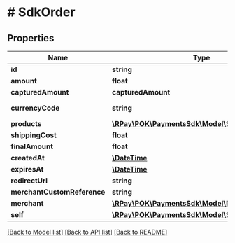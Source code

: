 # # SdkOrder

## Properties

| Name                        | Type                                                                      | Description | Notes              |
|-----------------------------|---------------------------------------------------------------------------|-------------|--------------------|
| **id**                      | **string**                                                                |             |                    |
| **amount**                  | **float**                                                                 |             |                    |
| **capturedAmount**          | **capturedAmount**                                                        |             |                    |
| **currencyCode**            | **string**                                                                |             | [default to 'ALL'] |
| **products**                | [**\RPay\POK\PaymentsSdk\Model\SdkOrderProduct[]**](SdkOrderProduct.md)   |             | [optional]         |
| **shippingCost**            | **float**                                                                 |             | [optional]         |
| **finalAmount**             | **float**                                                                 |             |                    |
| **createdAt**               | [**\DateTime**](\DateTime.md)                                             |             |                    |
| **expiresAt**               | [**\DateTime**](\DateTime.md)                                             |             |                    |
| **redirectUrl**             | **string**                                                                |             | [optional]         |
| **merchantCustomReference** | **string**                                                                |             | [optional]         |
| **merchant**                | [**\RPay\POK\PaymentsSdk\Model\Merchant**](Merchant.md)                   |             | [optional]         |
| **self**                    | [**\RPay\POK\PaymentsSdk\Model\SdkOrderSelf**](SdkOrderSelf.md)           |             | [optional]         |

[[Back to Model list]](../../README.md#models) [[Back to API list]](../../README.md#endpoints) [[Back to README]](../../README.md)
